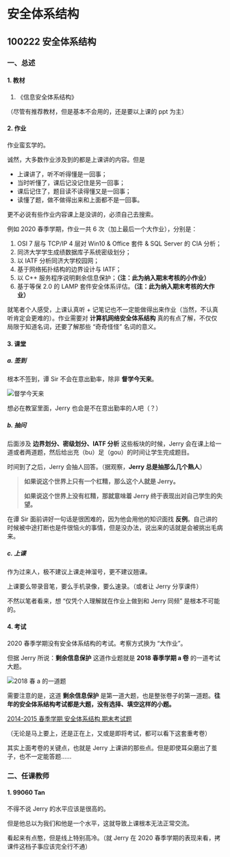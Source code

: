 # 安全体系结构

## 100222 安全体系结构

### 一、总述

#### 1. 教材

1. 《信息安全体系结构》

（尽管有推荐教材，但是基本不会用的，还是要以上课的 ppt 为主）



#### 2. 作业

作业蛮玄学的。

诚然，大多数作业涉及到的都是上课讲的内容。但是

* 上课讲了，听不听得懂是一回事；
* 当时听懂了，课后记没记住是另一回事；
* 课后记住了，题目读不读得懂又是一回事；
* 读懂了题，做不做得出来和上面都不是一回事。

更不必说有些作业内容课上是没讲的，必须自己去搜索。

例如 2020 春季学期，作业一共 6 次（加上最后一个大作业），分别是：

1. OSI 7 层与 TCP/IP 4 层对 Win10 & Office 套件 & SQL Server 的 CIA 分析；
2. 同济大学学生成绩数据库子系统密级划分；
3. 以 IATF 分析同济大学校园网；
4. 基于网络拓扑结构的边界设计与 IATF；
5. 以 C++ 服务程序说明剩余信息保护；**（注：此为纳入期末考核的小作业）**
6. 基于等保 2.0 的 LAMP 套件安全体系评估。**（注：此为纳入期末考核的大作业）**

就笔者个人感受，上课认真听 + 记笔记也不一定能做得出来作业（当然，不认真听肯定会更难的）。作业需要对 **计算机网络安全体系结构** 真的有点了解，不仅仅局限于知道名词，还要了解那些 “奇奇怪怪” 名词的意义。



#### 3. 课堂

##### a. 签到

根本不签到，谭 Sir 不会在意出勤率，除非 **督学今天来**。

![督学今天来](./img/督学今天来.png)

想必在教室里面，Jerry 也会是不在意出勤率的人吧（？）



##### b. 抽问

后面涉及 **边界划分、密级划分、IATF 分析** 这些板块的时候，Jerry 会在课上给一道或者两道题，然后给出充（bu）足（gou）的时间让学生完成题目。

时间到了之后，Jerry 会抽人回答。（据观察，**Jerry 总是抽那么几个熟人**）

> **如果说这个世界上只有一个杠精，那么这个人就是 Jerry。**
>
> **如果说这个世界上没有杠精，那就意味着 Jerry 终于表现出对自己学生的失望。**

在谭 Sir 面前讲好一句话是很困难的，因为他会用他的知识面找 **反例**。自己讲的时候被中途打断也是件很恼火的事情，但是没办法，说出来的话就是会被挑出毛病来。



##### c. 上课

作为过来人，极不建议上课走神溜号，更不建议翘课。

上课要么带录音笔，要么手机录像，要么速录。（或者让 Jerry 分享课件）

不然以笔者看来，想 “仅凭个人理解就在作业上做到和 Jerry 同频” 是根本不可能的。



#### 4. 考试

2020 春季学期没有安全体系结构的考试。考察方式换为 “大作业”。

但据 Jerry 所说：**剩余信息保护** 这道作业题就是 **2018 春季学期 a 卷** 的一道考试大题。

![2018 春 a 的一道题](./img/2018春的一道.png)

需要注意的是，这道 **剩余信息保护** 是第一道大题，也是整张卷子的第一道题。**往年的安全体系结构考试都是大题，没有选择、填空这样的小题。**

[2014-2015 春季学期 安全体系结构 期末考试题](https://wenku.baidu.com/view/5f0caf0f2f3f5727a5e9856a561252d380eb202f.html)

（无论是马上要上，还是正在上，又或是即将考试，都可以看下这套重考卷）

其实上面考卷的关键点，也就是 Jerry 上课讲的那些点。但是即使耳朵磨出了茧子，也不一定能答题……



### 二、任课教师

#### 1. 99060 Tan

不得不说 Jerry 的水平应该是很高的。

但是他总以为我们和他是一个水平，这就导致上课根本无法正常交流。

看起来有点憨，但是线上特别高冷。（就 Jerry 在 2020 春季学期的表现来看，拷课件这档子事应该完全行不通）

